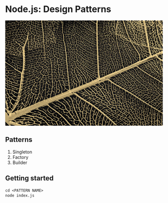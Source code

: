 # Node.js: Design Patterns

![](patterns.jpg)


## Patterns

1. Singleton 
2. Factory
3. Builder


## Getting started

```shell
cd <PATTERN NAME>
node index.js
```